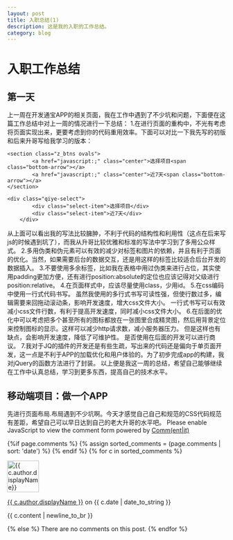 ```yaml
---
layout: post
title: 入职总结(1)
description: 这是我的入职的工作总结。
category: blog
---
```


# 入职工作总结

## 第一天

上一周在开发通宝APP的相关页面，我在工作中遇到了不少坑和问题，下面便在这篇工作总结中对上一周的情况进行一下总结：
1.在进行页面的重构中，不光有考虑将页面实现出来，更要考虑到你的代码重用效率。下面可以对比一下我先写的初版和后来升哥写给我学习的版本：
```    
<section class="z_btns ovals">
        <a href="javascript:;" class="center">选择项目<span class="bottom-arrow"></a>
        <a href="javascript:;" class="center">近7天<span class="bottom-arrow"></a>
</section>
```
```
<div class="qiye-select">
		<div class="select-item">选择项目</div>
		<div class="select-item">近7天</div>
	</div>
```
从上面可以看出我的写法比较臃肿，不利于代码的结构性和利用性（这点在后来写js的时候遇到坑了），而我从升哥比较优雅和标准的写法中学习到了多用公众样式。
2.多用伪类和伪元素可以有效的减少对标签和图片的依赖，并且有利于页面的优化。当然，如果需要后台的数据交互，还是用<img>这样的标签比较适合后台开发的数据插入。
3.不要使用多余标签，比如我在表格中用过伪类来进行占位，其实使用padding更加方便，还有进行position:absolute的定位也应该记得对父级进行position:relative。
4.在页面样式中，应该尽量使用class，少用id。
5.在css编码中使用一行式代码书写。 虽然我使用的多行式书写可读性强，但使行数过多，编辑需要来回拖动滚动条，影响开发速度，增大css文件大小。 一行式书写可以有效减小css文件行数，有利于提高开发速度，同时减小css文件大小。
6.在后面的优化中可以考虑把多个甚至所有的图标都放在一张图里合成精灵图，然后用背景定位来控制图标的显示。这样可以减少http请求数，减小服务器压力。 但是这样也有缺点，会影响开发速度，降低了可维护性。 是否使用在后面的开发可以进行商议。
7.我对于JQ的插件的开发还是有些生疏，写出来的代码还是偏向于单页面开发，这一点是不利于APP的加载优化和用户体验的。为了初步完成app的构建，我对jQuery的函数方法进行了封装。
以上便是我这一周的总结，希望自己能够继续在工作中认真总结，学习到更多东西，提高自己的技术水平。

## 移动端项目：做一个APP
先进行页面布局.布局遇到不少坑啊。今天才感觉自己自己和规范的CSS代码规范有差距，希望自己可以早日达到自己的老大升哥的水平吧。
<noscript>Please enable JavaScript to view the comment form powered by <a href="https://commentit.io/">Comm(ent|it)</a></noscript>
<div id="commentit"></div>
<script type="text/javascript">
  /** CONFIGURATION VARIABLES **/
  var commentitUsername = 'ioloveuu';
  var commentitRepo = 'ioloveuu/ioloveuu.github.io';
  var commentitPath = '{{ page.path }}';

  /** DON'T EDIT FOLLOWING LINES **/
  (function() {
      var commentit = document.createElement('script');
      commentit.type = 'text/javascript';
      commentit.async = true;
      commentit.src = 'https://commentit.io/static/embed/dist/commentit.js';
      (document.getElementsByTagName('head')[0] || document.getElementsByTagName('body')[0]).appendChild(commentit);
  })();
</script>
  {%if page.comments %}
  {% assign sorted_comments = (page.comments | sort: 'date') %}
{% endif %}
{% for c in sorted_comments %}
  <div class="media">
    <div class="media-left">
      <img src="{{ c.author.picture }}" alt="{{ c.author.displayName}}" height="73" width="73">
    </div>
    <div class="media-body">
      <p class="text-muted">
        <a href="{{ c.author.url }}">{{ c.author.displayName }}</a>
        on {{ c.date | date_to_string }}
      </p>
      <p>{{ c.content | newline_to_br }}</p>
    </div>
  </div>
{% else %}
  There are no comments on this post.
{% endfor %}


